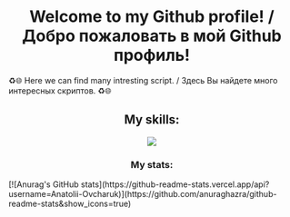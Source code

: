 <h1 align="center">Welcome to my Github profile! / Добро пожаловать в мой Github профиль!</h1>

<p> ♻🌐 Here we can find many intresting script. / Здесь Вы найдете много интересных скриптов. ♻🌐 </p>

<h2 align="center">My skills:</h2>
<p align="center">
  <a href="https://skillicons.dev">
    <img src="https://skillicons.dev/icons?i=windows,powershell,vscode,git,github,html,css,sass,js,npm,babel,webpack" />
  </a>
</p>

<h3 align="center">My stats:</h3>
[![Anurag's GitHub stats](https://github-readme-stats.vercel.app/api?username=Anatolii-Ovcharuk)](https://github.com/anuraghazra/github-readme-stats&show_icons=true)

<!---
- 👋 Hi, I’m @Anatolii-Ovcharuk
- 👀 I’m interested in ...
- 🌱 I’m currently learning ...
- 💞️ I’m looking to collaborate on ...
- 📫 How to reach me ...
- 😄 Pronouns: ...
- ⚡ Fun fact: ...

Anatolii-Ovcharuk/Anatolii-Ovcharuk is a ✨ special ✨ repository because its `README.md` (this file) appears on your GitHub profile.
You can click the Preview link to take a look at your changes.
--->

